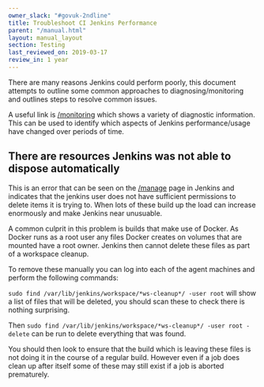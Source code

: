 ```yaml
---
owner_slack: "#govuk-2ndline"
title: Troubleshoot CI Jenkins Performance
parent: "/manual.html"
layout: manual_layout
section: Testing
last_reviewed_on: 2019-03-17
review_in: 1 year
---
```


There are many reasons Jenkins could perform poorly, this document attempts to
outline some common approaches to diagnosing/monitoring and outlines steps to
resolve common issues.

A useful link is [/monitoring][monitoring] which shows a variety of diagnostic
information. This can be used to identify which aspects of Jenkins
performance/usage have changed over periods of time.

## There are resources Jenkins was not able to dispose automatically

This is an error that can be seen on the [/manage][manage] page in Jenkins and
indicates that the jenkins user does not have sufficient permissions to delete
items it is trying to. When lots of these build up the load can
increase enormously and make Jenkins near unusuable.

A common culprit in this problem is builds that make use of Docker. As Docker
runs as a root user any files Docker creates on volumes that are mounted have
a root owner. Jenkins then cannot delete these files as part of a workspace
cleanup.

To remove these manually you can log into each of the agent machines and
perform the following commands:

`sudo find /var/lib/jenkins/workspace/*ws-cleanup*/ -user root` will show a
list of files that will be deleted, you should scan these to check there is
nothing surprising.

Then `sudo find /var/lib/jenkins/workspace/*ws-cleanup*/ -user root -delete`
can be run to delete everything that was found.

You should then look to ensure that the build which is leaving these files is
not doing it in the course of a regular build. However even if a job does
clean up after itself some of these may still exist if a job is aborted
prematurely.

[monitoring]: https://ci.integration.publishing.service.gov.uk/monitoring
[manage]: https://ci.integration.publishing.service.gov.uk/manage
